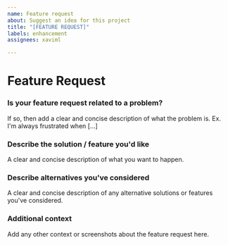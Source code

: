 ```yaml
---
name: Feature request
about: Suggest an idea for this project
title: "[FEATURE REQUEST]"
labels: enhancement
assignees: xaviml

---
```


<!-- Make sure to read the FAQ before opening an issue. https://xaviml.github.io/controllerx/faq -->

# Feature Request

### Is your feature request related to a problem?

If so, then add a clear and concise description of what the problem is. Ex. I'm always frustrated when [...]

### Describe the solution / feature you'd like

A clear and concise description of what you want to happen.

### Describe alternatives you've considered

A clear and concise description of any alternative solutions or features you've considered.

### Additional context

Add any other context or screenshots about the feature request here.
